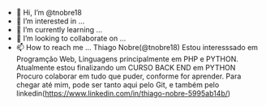 - 👋 Hi, I’m @tnobre18
- 👀 I’m interested in ...
- 🌱 I’m currently learning ...
- 💞️ I’m looking to collaborate on ...
- 📫 How to reach me ...
Thiago Nobre(@tnobre18)
Estou interesssado em Programção Web, Linguagens  principalmente em PHP e PYTHON.
Atualmente estou finalizando um CURSO BACK END em PYTHON
Procuro colaborar em tudo que puder, conforme for aprender.
Para chegar até mim, pode ser  tanto aqui pelo Git, e também pelo linkedin(https://www.linkedin.com/in/thiago-nobre-5995ab14b/)

<!---
tnobre18/tnobre18 is a ✨ special ✨ repository because its `README.md` (this file) appears on your GitHub profile.
You can click the Preview link to take a look at your changes.
--->
